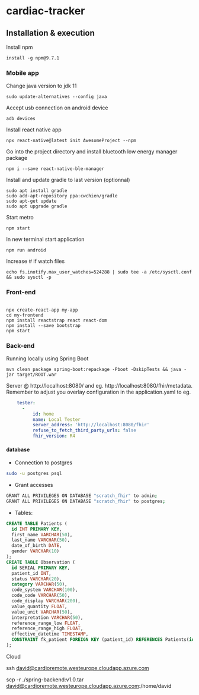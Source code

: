 # cardiac-tracker

## Installation & execution

Install npm
```
install -g npm@9.7.1
```
### Mobile app
Change  java version to jdk 11
```shell
sudo update-alternatives --config java
```
Accept usb connection on android device
```shell
adb devices
```
Install react native app
```shell
npx react-native@latest init AwesomeProject --npm
```
Go into the project directory and install bluetooth low energy manager package
```shell
npm i --save react-native-ble-manager
```
Install and update gradle to last version (optionnal)
```shell
sudo apt install gradle
sudo add-apt-repository ppa:cwchien/gradle
sudo apt-get update
sudo apt upgrade gradle
```
Start metro
```shell
npm start
```
In new terminal start application
```shell
npm run android
```
Increase  # if watch files
```shell
echo fs.inotify.max_user_watches=524288 | sudo tee -a /etc/sysctl.conf && sudo sysctl -p
```
### Front-end
```shell

npx create-react-app my-app
cd my-frontend
npm install reactstrap react react-dom
npm install --save bootstrap
npm start
```
### Back-end
Running locally using Spring Boot
```shell
mvn clean package spring-boot:repackage -Pboot -DskipTests && java -jar target/ROOT.war
```
Server @ http://localhost:8080/ and eg. http://localhost:8080/fhir/metadata. Remember to adjust you overlay configuration in the application.yaml to eg.
```yaml
    tester:
      -
          id: home
          name: Local Tester
          server_address: 'http://localhost:8080/fhir'
          refuse_to_fetch_third_party_urls: false
          fhir_version: R4
```
#### database
- Connection to postgres
```sh
sudo -u postgres psql
```

- Grant accesses
```sh
GRANT ALL PRIVILEGES ON DATABASE "scratch_fhir" to admin;
GRANT ALL PRIVILEGES ON DATABASE "scratch_fhir" to postgres;
```
- Tables:
```sql
CREATE TABLE Patients (
  id INT PRIMARY KEY,
  first_name VARCHAR(50),
  last_name VARCHAR(50),
  date_of_birth DATE,
  gender VARCHAR(10)
);
CREATE TABLE Observation (
  id SERIAL PRIMARY KEY,
  patient_id INT,
  status VARCHAR(20),
  category VARCHAR(50),
  code_system VARCHAR(100),
  code_code VARCHAR(50),
  code_display VARCHAR(200),
  value_quantity FLOAT,
  value_unit VARCHAR(50),
  interpretation VARCHAR(50),
  reference_range_low FLOAT,
  reference_range_high FLOAT,
  effective_datetime TIMESTAMP,
  CONSTRAINT fk_patient FOREIGN KEY (patient_id) REFERENCES Patients(id)
);
```

Cloud

ssh david@cardioremote.westeurope.cloudapp.azure.com

scp -r ./spring-backend:v1.0.tar david@cardioremote.westeurope.cloudapp.azure.com:/home/david

